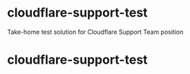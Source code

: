 # cloudflare-support-test
Take-home test solution for Cloudflare Support Team position
# cloudflare-support-test
